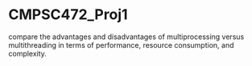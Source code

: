 # CMPSC472_Proj1
 compare the advantages and disadvantages of multiprocessing versus multithreading in terms of performance, resource consumption, and complexity.
